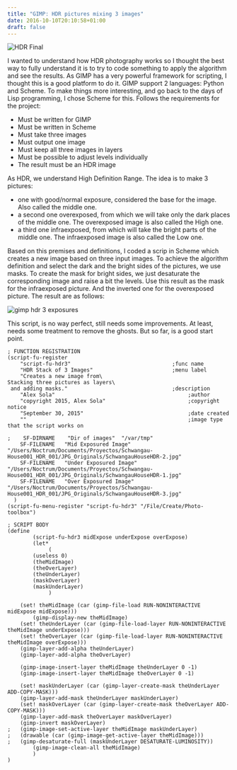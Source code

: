 ```yaml
---
title: "GIMP: HDR pictures mixing 3 images"
date: 2016-10-10T20:10:58+01:00
draft: false
---
```


![HDR Final](/img/gimp_hdr_intro.jpg "Test picture taken in Luxemburg")

I wanted to understand how HDR photography works so I thought the best way to fully understand it is to try to code something to apply the algorithm and see the results. As GIMP has a very powerful framework for scripting, I thought this is a good platform to do it. GIMP support 2 languages: Python and Scheme. To make things more interesting, and go back to the days of Lisp programming, I chose Scheme for this. Follows the requirements for the project:

* Must be written for GIMP
* Must be written in Scheme
* Must take three images
* Must output one image
* Must keep all three images in layers
* Must be possible to adjust levels individually
* The result must be an HDR image

As HDR, we understand High Definition Range. The idea is to make 3 pictures:

* one with good/normal exposure, considered the base for the image. Also called the middle one.
* a second one overexposed, from which we will take only the dark places of the middle one. The overexposed image is also called the High one.
* a third one infraexposed, from which will take the bright parts of the middle one. The infraexposed image is also called the Low one.

Based on this premises and definitions, I coded a scrip in Scheme which creates a new image based on three input images. To achieve the algorithm definition and select the dark and the bright sides of the pictures, we use masks. To create the mask for bright sides, we just desaturate the corresponding image and raise a bit the levels. Use this result as the mask for the infraexposed picture. And the inverted one for the overexposed picture. The result are as follows:

![gimp hdr 3 exposures](/img/gimp_hdr_test001.png "Final result, super-expose, normal-expose and infra-exposed")

This script, is no way perfect, still needs some improvements. At least, needs some treatment to remove the ghosts. But so far, is a good start point.

```
; FUNCTION REGISTRATION
(script-fu-register
    "script-fu-hdr3"                                ;func name
    "HDR Stack of 3 Images"                         ;menu label
    "Creates a new image from\
Stacking three pictures as layers\
 and adding masks."                                 ;description
    "Alex Sola"                                          ;author
    "copyright 2015, Alex Sola"                          ;copyright notice
    "September 30, 2015"                                 ;date created
    ""                                                   ;image type that the script works on

;    SF-DIRNAME    "Dir of images"  "/var/tmp"
    SF-FILENAME   "Mid Exposured Image"  "/Users/Noctrum/Documents/Proyectos/Schwangau-House001_HDR_001/JPG_Originals/SchwangauHouseHDR-2.jpg"
    SF-FILENAME   "Under Exposured Image"  "/Users/Noctrum/Documents/Proyectos/Schwangau-House001_HDR_001/JPG_Originals/SchwangauHouseHDR-1.jpg"
    SF-FILENAME   "Over Exposured Image"  "/Users/Noctrum/Documents/Proyectos/Schwangau-House001_HDR_001/JPG_Originals/SchwangauHouseHDR-3.jpg"
  )
(script-fu-menu-register "script-fu-hdr3" "/File/Create/Photo-toolbox")

; SCRIPT BODY
(define
        (script-fu-hdr3 midExpose underExpose overExpose)
        (let*
             (
		(useless 0)
		(theMidImage)
		(theOverLayer)
		(theUnderLayer)
		(maskOverLayer)
		(maskUnderLayer)
             )

	(set! theMidImage (car (gimp-file-load RUN-NONINTERACTIVE midExpose midExpose)))
        (gimp-display-new theMidImage)
	(set! theUnderLayer (car (gimp-file-load-layer RUN-NONINTERACTIVE theMidImage underExpose)))
	(set! theOverLayer (car (gimp-file-load-layer RUN-NONINTERACTIVE theMidImage overExpose)))
	(gimp-layer-add-alpha theUnderLayer)
	(gimp-layer-add-alpha theOverLayer)

	(gimp-image-insert-layer theMidImage theUnderLayer 0 -1)
	(gimp-image-insert-layer theMidImage theOverLayer 0 -1)

	(set! maskUnderLayer (car (gimp-layer-create-mask theUnderLayer ADD-COPY-MASK)))
	(gimp-layer-add-mask theUnderLayer maskUnderLayer)
	(set! maskOverLayer (car (gimp-layer-create-mask theOverLayer ADD-COPY-MASK)))
	(gimp-layer-add-mask theOverLayer maskOverLayer)
	(gimp-invert maskOverLayer)
;	(gimp-image-set-active-layer theMidImage maskUnderLayer)
;	(drawable (car (gimp-image-get-active-layer theMidImage)))
;	(gimp-desaturate-full (maskUnderLayer DESATURATE-LUMINOSITY))
        (gimp-image-clean-all theMidImage)
        )
)
```

